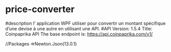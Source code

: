 # price-converter
#description
 l’ application WPF utiliser pour convertir  un montant spécifique d’une devise à une autre en utilisant
une API.
#API
Version: 1.5.4
Title: Coinpaprika API
The base endpoint is: https://api.coinpaprika.com/v1/

//Packages
=>Newton.Json(13.0.1)
